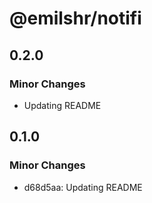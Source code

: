 # @emilshr/notifi

## 0.2.0

### Minor Changes

- Updating README

## 0.1.0

### Minor Changes

- d68d5aa: Updating README
